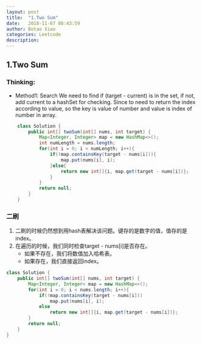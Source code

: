 ```yaml
---
layout: post
title:  "1.Two Sum"
date:   2018-11-07 08:43:59
author: Botao Xiao
categories: Leetcode
description: 
---
```

## 1.Two Sum
### Thinking:
* Method1: Search
We need to find if (target - current) is in the set, if not, add current to a hashSet for checking.
Since to need to return the index according to value, so the key is value of number and value is index of number in array.
```Java
	class Solution {
	    public int[] twoSum(int[] nums, int target) {
	        Map<Integer, Integer> map = new HashMap<>();
	        int numLength = nums.length;
	        for(int i = 0; i < numLength; i++){
	            if(!map.containsKey(target - nums[i])){
	                map.put(nums[i], i);
	            }else{
	                return new int[]{i, map.get(target - nums[i])};
	            }
	        }
	        return null;
	    }
	}
```

### 二刷
1. 二刷的时候仍然想到用hash表解决该问题。键存的是数字的值，值存的是index。
2. 在遍历的时候，我们同时检查target - nums[i]是否存在。
	* 如果不存在，我们将数值加入哈希表。
	* 如果存在，我们直接返回index。

```Java
class Solution {
    public int[] twoSum(int[] nums, int target) {
        Map<Integer, Integer> map = new HashMap<>();
        for(int i = 0; i < nums.length; i++){
            if(!map.containsKey(target - nums[i]))
                map.put(nums[i], i);
            else
                return new int[]{i, map.get(target - nums[i])};
        }
        return null;
    }
}
```
